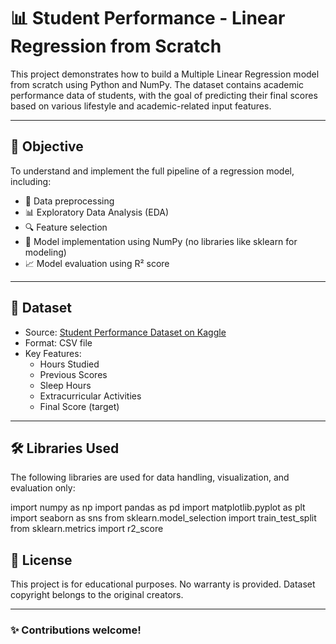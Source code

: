 # 📊 Student Performance - Linear Regression from Scratch

This project demonstrates how to build a Multiple Linear Regression model from scratch using Python and NumPy. The dataset contains academic performance data of students, with the goal of predicting their final scores based on various lifestyle and academic-related input features.

---

## 🧠 Objective

To understand and implement the full pipeline of a regression model, including:

- 🧹 Data preprocessing  
- 📊 Exploratory Data Analysis (EDA)  
- 🔍 Feature selection  
- 🧮 Model implementation using NumPy (no libraries like sklearn for modeling)  
- 📈 Model evaluation using R² score

---

## 📁 Dataset

- Source: [Student Performance Dataset on Kaggle](https://www.kaggle.com/datasets/harshitshankhdhar/student-performance-prediction)
- Format: CSV file
- Key Features:
  - Hours Studied
  - Previous Scores
  - Sleep Hours
  - Extracurricular Activities
  - Final Score (target)

---

## 🛠 Libraries Used

The following libraries are used for data handling, visualization, and evaluation only:

import numpy as np
import pandas as pd
import matplotlib.pyplot as plt
import seaborn as sns
from sklearn.model_selection import train_test_split
from sklearn.metrics import r2_score


## 📜 License

This project is for educational purposes. No warranty is provided. Dataset copyright belongs to the original creators.

---

### ✨ Contributions welcome!
